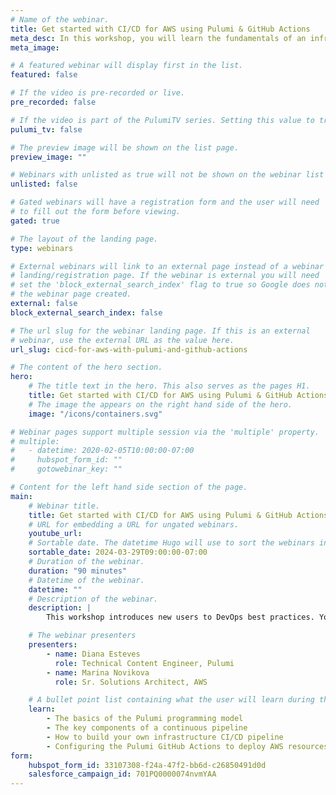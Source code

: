 ```yaml
---
# Name of the webinar.
title: Get started with CI/CD for AWS using Pulumi & GitHub Actions
meta_desc: In this workshop, you will learn the fundamentals of an infrastructure CI/CD pipeline through guided exercises using Pulumi.
meta_image: 

# A featured webinar will display first in the list.
featured: false

# If the video is pre-recorded or live.
pre_recorded: false

# If the video is part of the PulumiTV series. Setting this value to true will list the video in the "PulumiTV" section.
pulumi_tv: false

# The preview image will be shown on the list page.
preview_image: ""

# Webinars with unlisted as true will not be shown on the webinar list
unlisted: false

# Gated webinars will have a registration form and the user will need
# to fill out the form before viewing.
gated: true

# The layout of the landing page.
type: webinars

# External webinars will link to an external page instead of a webinar
# landing/registration page. If the webinar is external you will need
# set the 'block_external_search_index' flag to true so Google does not index
# the webinar page created.
external: false
block_external_search_index: false

# The url slug for the webinar landing page. If this is an external
# webinar, use the external URL as the value here.
url_slug: cicd-for-aws-with-pulumi-and-github-actions

# The content of the hero section.
hero:
    # The title text in the hero. This also serves as the pages H1.
    title: Get started with CI/CD for AWS using Pulumi & GitHub Actions
    # The image the appears on the right hand side of the hero.
    image: "/icons/containers.svg"

# Webinar pages support multiple session via the 'multiple' property.
# multiple:
#   - datetime: 2020-02-05T10:00:00-07:00
#     hubspot_form_id: ""
#     gotowebinar_key: ""

# Content for the left hand side section of the page.
main:
    # Webinar title.
    title: Get started with CI/CD for AWS using Pulumi & GitHub Actions
    # URL for embedding a URL for ungated webinars.
    youtube_url: 
    # Sortable date. The datetime Hugo will use to sort the webinars in date order.
    sortable_date: 2024-03-29T09:00:00-07:00
    # Duration of the webinar.
    duration: "90 minutes"
    # Datetime of the webinar.
    datetime: ""
    # Description of the webinar.
    description: |
        This workshop introduces new users to DevOps best practices. You will become familiar with the core concepts needed to deploy cloud resources continuously. Walk through configuring Pulumi GitHub Actions to deploy AWS resources programmatically and accelerate your cloud projects with the skeleton code provided.

    # The webinar presenters
    presenters:
        - name: Diana Esteves
          role: Technical Content Engineer, Pulumi
        - name: Marina Novikova
          role: Sr. Solutions Architect, AWS

    # A bullet point list containing what the user will learn during the webinar.
    learn:
        - The basics of the Pulumi programming model
        - The key components of a continuous pipeline
        - How to build your own infrastructure CI/CD pipeline
        - Configuring the Pulumi GitHub Actions to deploy AWS resources
form:
    hubspot_form_id: 33107308-f24a-47f2-bb6d-c26850491d0d
    salesforce_campaign_id: 701PQ0000074nvmYAA
---
```


